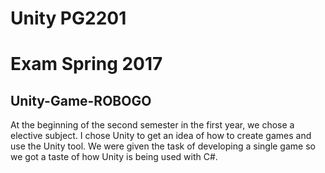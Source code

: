 # Unity PG2201


# Exam Spring 2017 

## Unity-Game-ROBOGO

At the beginning of the second semester in the first year, we chose a elective subject. I chose Unity to get an idea of ​​how to create games and use the Unity tool. We were given the task of developing a single game so we got a taste of how Unity is being used with C#.
